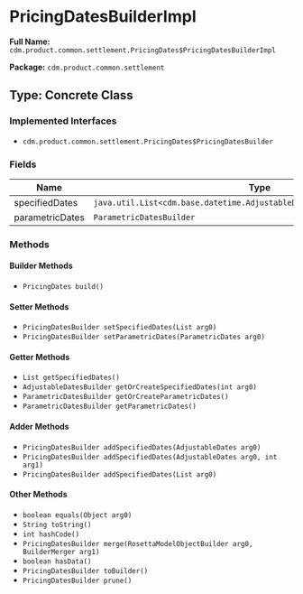 # PricingDatesBuilderImpl

**Full Name:** `cdm.product.common.settlement.PricingDates$PricingDatesBuilderImpl`

**Package:** `cdm.product.common.settlement`

## Type: Concrete Class

### Implemented Interfaces

- `cdm.product.common.settlement.PricingDates$PricingDatesBuilder`

### Fields

| Name | Type | Description |
|------|------|-------------|
| specifiedDates | `java.util.List<cdm.base.datetime.AdjustableDates$AdjustableDatesBuilder>` |  |
| parametricDates | `ParametricDatesBuilder` |  |

### Methods

#### Builder Methods

- `PricingDates build()`

#### Setter Methods

- `PricingDatesBuilder setSpecifiedDates(List arg0)`
- `PricingDatesBuilder setParametricDates(ParametricDates arg0)`

#### Getter Methods

- `List getSpecifiedDates()`
- `AdjustableDatesBuilder getOrCreateSpecifiedDates(int arg0)`
- `ParametricDatesBuilder getOrCreateParametricDates()`
- `ParametricDatesBuilder getParametricDates()`

#### Adder Methods

- `PricingDatesBuilder addSpecifiedDates(AdjustableDates arg0)`
- `PricingDatesBuilder addSpecifiedDates(AdjustableDates arg0, int arg1)`
- `PricingDatesBuilder addSpecifiedDates(List arg0)`

#### Other Methods

- `boolean equals(Object arg0)`
- `String toString()`
- `int hashCode()`
- `PricingDatesBuilder merge(RosettaModelObjectBuilder arg0, BuilderMerger arg1)`
- `boolean hasData()`
- `PricingDatesBuilder toBuilder()`
- `PricingDatesBuilder prune()`

